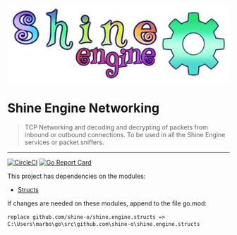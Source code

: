 ![](shine.png)
# Shine Engine Networking

> TCP Networking and decoding and decrypting of packets from inbound or outbound connections. 
> To be used in all the Shine Engine services or packet sniffers.
---
[![CircleCI](https://circleci.com/gh/shine-o/shine.engine.networking/tree/master.svg?style=shield)](https://circleci.com/gh/shine-o/shine.engine.networking/tree/master.svg?style=shield)
[![Go Report Card](https://goreportcard.com/badge/github.com/shine-o/shine.engine.networking)](https://goreportcard.com/report/github.com/shine-o/shine.engine.networking)

This project has dependencies on the modules: 

- [Structs](https://github.com/shine-o/shine.engine.structs)

If changes are needed on these modules, append to the file go.mod:

    replace github.com/shine-o/shine.engine.structs => C:\Users\marbo\go\src\github.com\shine-o\shine.engine.structs
